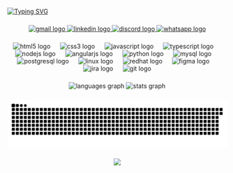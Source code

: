 <br clear="both">
<a href="https://git.io/typing-svg"><img src="https://readme-typing-svg.herokuapp.com?font=IBM+Plex+Mono&weight=500&size=30&pause=1000&color=EEEEEB&width=700&height=60&lines=Rafael+Zanella%2C+Analista+de+Testes%2FQA" alt="Typing SVG" /></a>

###

<div align="center">
  <a href="mailto:rafaelzanella17@gmail.com" target="_blank">
    <img src="https://img.shields.io/static/v1?message=Gmail&logo=gmail&label=&color=D14836&logoColor=white&labelColor=&style=flat" height="38" alt="gmail logo"  />
  </a>
  <a href="https://www.linkedin.com/in/rafaelzanella17/" target="_blank">
    <img src="https://img.shields.io/static/v1?message=LinkedIn&logo=linkedin&label=&color=0077B5&logoColor=white&labelColor=&style=flat" height="38" alt="linkedin logo"  />
  </a>
  <a href="https://discordapp.com/users/864225371142750239" target="_blank">
    <img src="https://img.shields.io/static/v1?message=Discord&logo=discord&label=&color=7289DA&logoColor=white&labelColor=&style=flat" height="38" alt="discord logo"  />
  </a>
  <a href="https://wa.me/5554999277070?text=Entrar%20em%20contato%20com%20Rafael%20Zanella%3F" target="_blank">
    <img src="https://img.shields.io/static/v1?message=Whatsapp&logo=whatsapp&label=&color=25D366&logoColor=white&labelColor=&style=flat" height="38" alt="whatsapp logo"  />
  </a>
</div>

###

<div align="center">
  <img src="https://cdn.jsdelivr.net/gh/devicons/devicon/icons/html5/html5-original.svg" height="40" alt="html5 logo"  />
  <img width="14" />
  <img src="https://cdn.jsdelivr.net/gh/devicons/devicon/icons/css3/css3-original.svg" height="40" alt="css3 logo"  />
  <img width="14" />
  <img src="https://cdn.jsdelivr.net/gh/devicons/devicon/icons/javascript/javascript-original.svg" height="40" alt="javascript logo"  />
  <img width="14" />
  <img src="https://cdn.jsdelivr.net/gh/devicons/devicon/icons/typescript/typescript-original.svg" height="40" alt="typescript logo"  />
  <img width="14" />
  <img src="https://cdn.jsdelivr.net/gh/devicons/devicon/icons/nodejs/nodejs-original.svg" height="40" alt="nodejs logo"  />
  <img width="14" />
  <img src="https://cdn.jsdelivr.net/gh/devicons/devicon/icons/angularjs/angularjs-original.svg" height="40" alt="angularjs logo"  />
  <img width="14" />
  <img src="https://cdn.jsdelivr.net/gh/devicons/devicon/icons/python/python-original.svg" height="40" alt="python logo"  />
  <img width="14" />
  <img src="https://cdn.jsdelivr.net/gh/devicons/devicon/icons/mysql/mysql-original.svg" height="40" alt="mysql logo"  />
  <img width="14" />
  <img src="https://cdn.jsdelivr.net/gh/devicons/devicon/icons/postgresql/postgresql-original.svg" height="40" alt="postgresql logo"  />
  <img width="14" />
  <img src="https://cdn.jsdelivr.net/gh/devicons/devicon/icons/linux/linux-original.svg" height="40" alt="linux logo"  />
  <img width="14" />
  <img src="https://cdn.jsdelivr.net/gh/devicons/devicon/icons/redhat/redhat-original.svg" height="40" alt="redhat logo"  />
  <img width="14" />
  <img src="https://cdn.jsdelivr.net/gh/devicons/devicon/icons/figma/figma-original.svg" height="40" alt="figma logo"  />
  <img width="14" />
  <img src="https://cdn.jsdelivr.net/gh/devicons/devicon/icons/jira/jira-original.svg" height="40" alt="jira logo"  />
  <img width="14" />
  <img src="https://cdn.jsdelivr.net/gh/devicons/devicon/icons/git/git-original.svg" height="40" alt="git logo"  />
</div>

###

<div align="center">
  <img src="https://github-readme-stats.vercel.app/api/top-langs?username=rafaelzanella17&locale=pt-br&hide_title=false&layout=compact&card_width=320&langs_count=6&theme=swift&hide_border=false" height="180" alt="languages graph"  />
  <img src="https://github-readme-stats.vercel.app/api?username=rafaelzanella17&hide_title=false&hide_rank=true&show_icons=true&include_all_commits=true&count_private=true&disable_animations=false&theme=swift&locale=pt-br&hide_border=false" height="180" alt="stats graph"  />
</div>

###

<img src="https://raw.githubusercontent.com/rafaelzanella17/rafaelzanella17/output/snake.svg" alt="Snake animation" />

###

<div align="center">
  <img src="https://profile-counter.glitch.me/rafaelzanella17/count.svg?"  />
</div>

###
